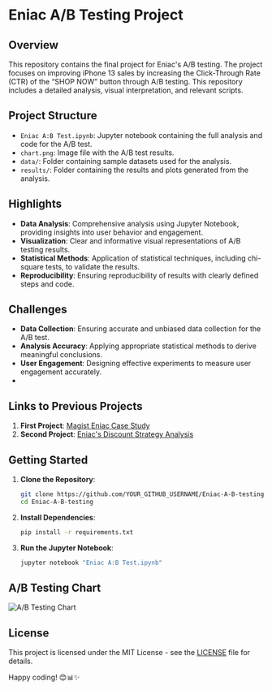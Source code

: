# Eniac A/B Testing Project

## Overview
This repository contains the final project for Eniac's A/B testing. The project focuses on improving iPhone 13 sales by increasing the Click-Through Rate (CTR) of the “SHOP NOW” button through A/B testing. This repository includes a detailed analysis, visual interpretation, and relevant scripts.

## Project Structure
- `Eniac A:B Test.ipynb`: Jupyter notebook containing the full analysis and code for the A/B test.
- `chart.png`: Image file with the A/B test results.
- `data/`: Folder containing sample datasets used for the analysis.
- `results/`: Folder containing the results and plots generated from the analysis.

## Highlights
- **Data Analysis**: Comprehensive analysis using Jupyter Notebook, providing insights into user behavior and engagement.
- **Visualization**: Clear and informative visual representations of A/B testing results.
- **Statistical Methods**: Application of statistical techniques, including chi-square tests, to validate the results.
- **Reproducibility**: Ensuring reproducibility of results with clearly defined steps and code.

## Challenges
- **Data Collection**: Ensuring accurate and unbiased data collection for the A/B test.
- **Analysis Accuracy**: Applying appropriate statistical methods to derive meaningful conclusions.
- **User Engagement**: Designing effective experiments to measure user engagement accurately.
- 
## Links to Previous Projects
1. **First Project**: [Magist Eniac Case Study](https://github.com/IstinNew/magist-eniac-case-study)
2. **Second Project**: [Eniac's Discount Strategy Analysis](https://github.com/IstinNew/Enaic-s-Discount-Strategy-Analysis)

## Getting Started
1. **Clone the Repository**:
    ```sh
    git clone https://github.com/YOUR_GITHUB_USERNAME/Eniac-A-B-testing.git
    cd Eniac-A-B-testing
    ```
2. **Install Dependencies**:
    ```sh
    pip install -r requirements.txt
    ```
3. **Run the Jupyter Notebook**:
    ```sh
    jupyter notebook "Eniac A:B Test.ipynb"
    ```
## A/B Testing Chart
![A/B Testing Chart](chart.png)

## License
This project is licensed under the MIT License - see the [LICENSE](LICENSE) file for details.

Happy coding! 😊📊✨

